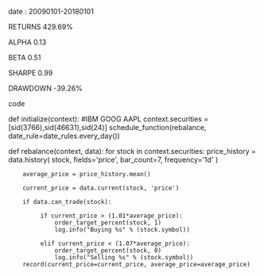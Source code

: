 date : 20090101-20180101

RETURNS
429.69%
 
ALPHA
0.13
 
BETA
0.51
 
SHARPE
0.99
 
DRAWDOWN
-39.26%

code

def initialize(context):
    #IBM GOOG AAPL
    context.securities = [sid(3766),sid(46631),sid(24)]
    schedule_function(rebalance, date_rule=date_rules.every_day())

def rebalance(context, data):
    for stock in context.securities:
        price_history = data.history(
             stock,
             fields='price',
             bar_count=7,
             frequency='1d'
         )

        average_price = price_history.mean()
        
        current_price = data.current(stock, 'price') 
         
        if data.can_trade(stock):

             if current_price > (1.01*average_price):
                 order_target_percent(stock, 1)
                 log.info("Buying %s" % (stock.symbol))

             elif current_price < (1.07*average_price):
                 order_target_percent(stock, 0)
                 log.info("Selling %s" % (stock.symbol))
        record(current_price=current_price, average_price=average_price)

